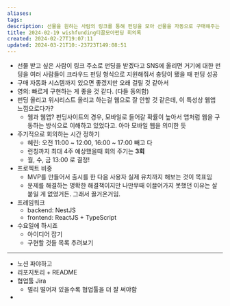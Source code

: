 ```yaml
---
aliases: 
tags: 
description: 선물을 원하는 사람의 링크를 통해 펀딩을 모아 선물을 자동으로 구매해주는 웹앱 플랫폼을 4주 안에 MVP 출시를 목표로 개발하며, 핵심 기능으로는 펀딩 생성/관리, 위시리스트 관리, 자동 구매 시스템(향후 구현) 등을 포함하며, NestJS(백엔드)와 ReactJS + TypeScript(프론트엔드) 프레임워크를 사용하며, 매주 월, 수, 금 오후 1시에 회의를 하며, 노션, 리포지토리, Jira 등을 활용하여 협업한다.
title: 2024-02-19 wishfunding티끌모아펀딩 회의록
created: 2024-02-27T19:07:11
updated: 2024-03-21T10:-23723T149:08:51
---
```


- 선물 받고 싶은 사람이 링크 주소로 펀딩을 받겠다고 SNS에 올리면 거기에 대한 펀딩을 여러 사람들이 크라우드 펀딩 형식으로 지원해줘서 충당이 됐을 때 펀딩 성공
- 구매 자동화 시스템까지 있으면 좋겠지만 오래 걸릴 것 같아서
- 영의: 빠르게 구현하는 게 좋을 것 같다. (다들 동의함)
- 펀딩 올리고 위시리스트 올리고 하는걸 웹으로 잘 안할 것 같은데, 이 특성상 웹앱 느낌으로다가? 
	- 웹과 웹앱? 펀딩사이트의 경우, 모바일로 들어갈 확률이 높아서 앱처럼 웹을 구동하는 방식으로 이해하고 있었다고. 아마 모바일 웹을 의미한 듯
- 주기적으로 회의하는 시간 정하기
	- 혜린: 오전 11:00 ~ 12:00, 16:00 ~ 17:00 빼고 다
	- 런칭까지 최대 4주 예상했을때 회의 주기는 **3회**
	- 월, 수, 금 13:00 로 결정!
- 프로젝트 비중
	- MVP를 만들어서 출시를 한 다음 사용자 실제 유치까지 해보는 것이 목표임
	- 문제를 해결하는 명확한 해결책이지만 나만무때 이끌어가지 못했던 이유는 살 붙일 게 없었거든. 그래서 끌거온거임.
- 프레임워크
	- backend: NestJS
	- frontend: ReactJS + TypeScript
- 수요일에 하시죠
	- 아이디어 잡기
	- 구현할 것들 목록 추려보기

---
- 노션 파야하고
- 리포지토리 + README
- 협업툴 Jira 
	- 멀리 떨어져 있을수록 협업툴을 더 잘 써야함
- 
